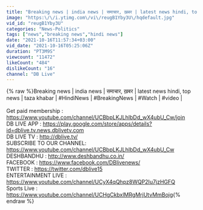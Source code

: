 ```yaml
---
title: "Breaking news | india news | समाचार, ख़बर | latest news hindi, top news | taza khabar | #DBLIVE"
image: "https:\/\/i.ytimg.com\/vi\/reugB1Yby3U\/hqdefault.jpg"
vid_id: "reugB1Yby3U"
categories: "News-Politics"
tags: ["news","breaking news","hindi news"]
date: "2021-10-16T11:57:34+03:00"
vid_date: "2021-10-16T05:25:06Z"
duration: "PT3M9S"
viewcount: "11472"
likeCount: "484"
dislikeCount: "16"
channel: "DB Live"
---
```

{% raw %}Breaking news | india news | समाचार, ख़बर | latest news hindi, top news | taza khabar | #HindiNews | #BreakingNews | #Watch | #video | <br /><br />Get paid membership : <a rel="nofollow" target="blank" href="https://www.youtube.com/channel/UCBbpLKJLhIbDd_wX4ubU_Cw/join">https://www.youtube.com/channel/UCBbpLKJLhIbDd_wX4ubU_Cw/join</a><br />DB LIVE APP : <a rel="nofollow" target="blank" href="https://play.google.com/store/apps/details?id=dblive.tv.news.dblivetv.com">https://play.google.com/store/apps/details?id=dblive.tv.news.dblivetv.com</a><br />DB LIVE TV : <a rel="nofollow" target="blank" href="http://dblive.tv/">http://dblive.tv/</a> <br />SUBSCRIBE TO OUR CHANNEL: <a rel="nofollow" target="blank" href="https://www.youtube.com/channel/UCBbpLKJLhIbDd_wX4ubU_Cw">https://www.youtube.com/channel/UCBbpLKJLhIbDd_wX4ubU_Cw</a><br />DESHBANDHU : <a rel="nofollow" target="blank" href="http://www.deshbandhu.co.in/">http://www.deshbandhu.co.in/</a> <br />FACEBOOK : <a rel="nofollow" target="blank" href="https://www.facebook.com/DBlivenews/">https://www.facebook.com/DBlivenews/</a> <br />TWITTER : <a rel="nofollow" target="blank" href="https://twitter.com/dblive15">https://twitter.com/dblive15</a><br />ENTERTAINMENT LIVE : <a rel="nofollow" target="blank" href="https://www.youtube.com/channel/UCyX4qQhpz8WQP2Iu7jzHGFQ">https://www.youtube.com/channel/UCyX4qQhpz8WQP2Iu7jzHGFQ</a><br />Sports Live : <a rel="nofollow" target="blank" href="https://www.youtube.com/channel/UCHgCkbxlMRgMrjUtvMmBojg">https://www.youtube.com/channel/UCHgCkbxlMRgMrjUtvMmBojg</a>{% endraw %}
